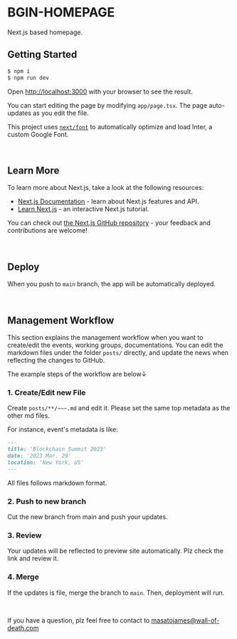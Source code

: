 # BGIN-HOMEPAGE

Next.js based homepage.

## Getting Started


```bash
$ npm i
$ npm run dev
```

Open [http://localhost:3000](http://localhost:3000) with your browser to see the result.

You can start editing the page by modifying `app/page.tsx`. The page auto-updates as you edit the file.

This project uses [`next/font`](https://nextjs.org/docs/basic-features/font-optimization) to automatically optimize and load Inter, a custom Google Font.

<br>

## Learn More

To learn more about Next.js, take a look at the following resources:

- [Next.js Documentation](https://nextjs.org/docs) - learn about Next.js features and API.
- [Learn Next.js](https://nextjs.org/learn) - an interactive Next.js tutorial.

You can check out [the Next.js GitHub repository](https://github.com/vercel/next.js/) - your feedback and contributions are welcome!

<br>

## Deploy

When you push to `main` branch, the app will be automatically deployed.

<br>

## Management Workflow

This section explains the management workflow when you want to create/edit the events, working groups, documentations.
You can edit the markdown files under the folder `posts/` directly, and update the news when reflecting the changes to GitHub.

The example steps of the workflow are below↓

### 1. Create/Edit new File

Create `posts/**/~~~.md` and edit it. Please set the same top metadata as the other md files.

For instance, event's metadata is like:

```md
---
title: 'Blockchain Summit 2023'
date: '2023 Mar. 29'
location: 'New York, US'
---
```

All files follows markdown format.

### 2. Push to new branch

Cut the new branch from main and push your updates.

### 3. Review

Your updates will be reflected to preview site automatically.
Plz check the link and review it.

### 4. Merge

If the updates is file, merge the branch to `main`.
Then, deployment will run.

<br>

If you have a question, plz feel free to contact to masatojames@wall-of-death.com
